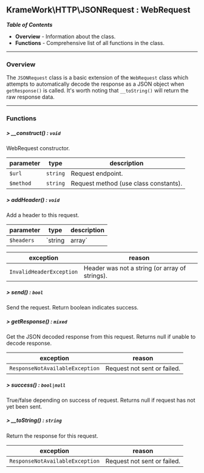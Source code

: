 ## KrameWork\HTTP\JSONRequest : WebRequest

***Table of Contents***
* **Overview** - Information about the class.
* **Functions** - Comprehensive list of all functions in the class.

___
### Overview
The `JSONRequest` class is a basic extension of the `WebRequest` class which attempts to automatically decode the response as a JSON object when `getResponse()` is called. It's worth noting that `__toString()` will return the raw response data.
___
### Functions
##### > __construct() : `void`
WebRequest constructor.

parameter | type | description
--- | --- | ---
`$url` | `string` | Request endpoint.
`$method` | `string` | Request method (use class constants).

##### > addHeader() : `void`
Add a header to this request.

parameter | type | description
--- | --- | ---
`$headers` | `string|array` | Header string, or array of strings.

exception | reason
--- | ---
`InvalidHeaderException` | Header was not a string (or array of strings).

##### > send() : `bool`
Send the request. Return boolean indicates success.

##### > getResponse() : `mixed`
Get the JSON decoded response from this request. Returns null if unable to decode response.

exception | reason
--- | ---
`ResponseNotAvailableException` | Request not sent or failed.

##### > success() : `bool|null`
True/false depending on success of request. Returns null if request has not yet been sent.

##### > __toString() : `string`
Return the response for this request.

exception | reason
--- | ---
`ResponseNotAvailableException` | Request not sent or failed.